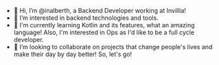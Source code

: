 - 👋 Hi, I’m @inalberth, a Backend Developer working at Invillia!
- 👀 I’m interested in backend technologies and tools.
- 🌱 I'm currently learning Kotlin and its features, what an amazing language! Also, I'm interested in Ops as I'd like to be a full cycle developer.
- 💞️ I’m looking to collaborate on projects that change people's lives and make their day by day better! So, let's go!
<!--- 📫 How to reach me ... --->

<!---
inalberth/inalberth is a ✨ special ✨ repository because its `README.md` (this file) appears on your GitHub profile.
You can click the Preview link to take a look at your changes.
--->

